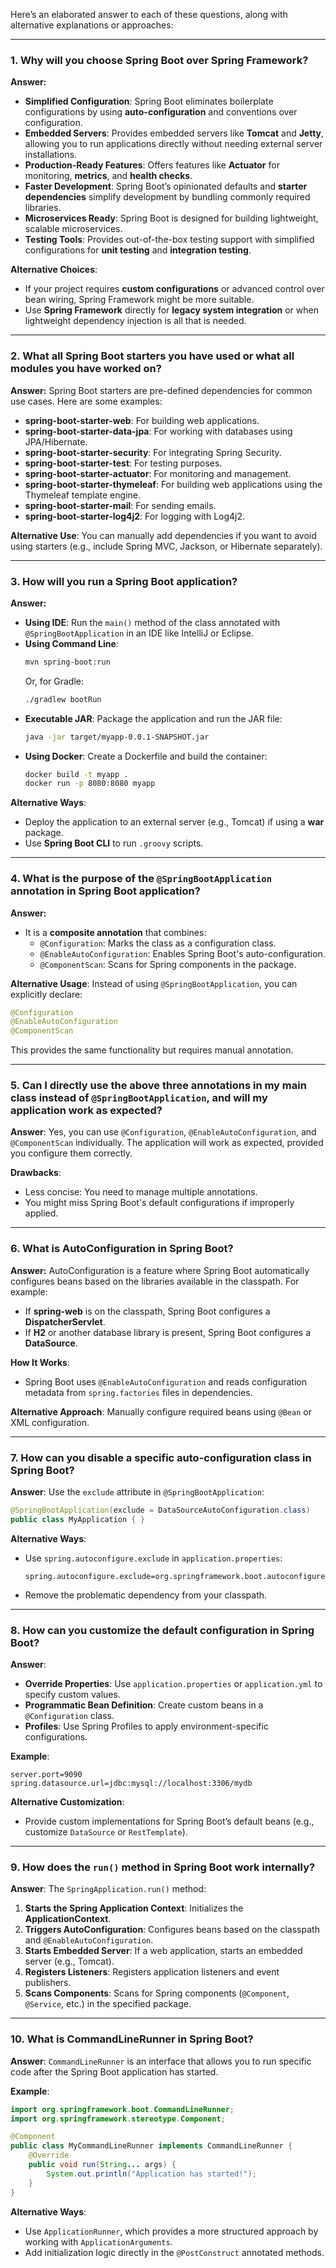 Here’s an elaborated answer to each of these questions, along with alternative explanations or approaches:

---

### **1. Why will you choose Spring Boot over Spring Framework?**

**Answer:**
- **Simplified Configuration**: Spring Boot eliminates boilerplate configurations by using **auto-configuration** and conventions over configuration.
- **Embedded Servers**: Provides embedded servers like **Tomcat** and **Jetty**, allowing you to run applications directly without needing external server installations.
- **Production-Ready Features**: Offers features like **Actuator** for monitoring, **metrics**, and **health checks**.
- **Faster Development**: Spring Boot’s opinionated defaults and **starter dependencies** simplify development by bundling commonly required libraries.
- **Microservices Ready**: Spring Boot is designed for building lightweight, scalable microservices.
- **Testing Tools**: Provides out-of-the-box testing support with simplified configurations for **unit testing** and **integration testing**.

**Alternative Choices**:
- If your project requires **custom configurations** or advanced control over bean wiring, Spring Framework might be more suitable.
- Use **Spring Framework** directly for **legacy system integration** or when lightweight dependency injection is all that is needed.

---

### **2. What all Spring Boot starters you have used or what all modules you have worked on?**

**Answer:**
Spring Boot starters are pre-defined dependencies for common use cases. Here are some examples:
- **spring-boot-starter-web**: For building web applications.
- **spring-boot-starter-data-jpa**: For working with databases using JPA/Hibernate.
- **spring-boot-starter-security**: For integrating Spring Security.
- **spring-boot-starter-test**: For testing purposes.
- **spring-boot-starter-actuator**: For monitoring and management.
- **spring-boot-starter-thymeleaf**: For building web applications using the Thymeleaf template engine.
- **spring-boot-starter-mail**: For sending emails.
- **spring-boot-starter-log4j2**: For logging with Log4j2.

**Alternative Use**:
You can manually add dependencies if you want to avoid using starters (e.g., include Spring MVC, Jackson, or Hibernate separately).

---

### **3. How will you run a Spring Boot application?**

**Answer:**
- **Using IDE**: Run the `main()` method of the class annotated with `@SpringBootApplication` in an IDE like IntelliJ or Eclipse.
- **Using Command Line**: 
  ```bash
  mvn spring-boot:run
  ```
  Or, for Gradle:
  ```bash
  ./gradlew bootRun
  ```
- **Executable JAR**: Package the application and run the JAR file:
  ```bash
  java -jar target/myapp-0.0.1-SNAPSHOT.jar
  ```
- **Using Docker**: Create a Dockerfile and build the container:
  ```bash
  docker build -t myapp .
  docker run -p 8080:8080 myapp
  ```

**Alternative Ways**:
- Deploy the application to an external server (e.g., Tomcat) if using a **war** package.
- Use **Spring Boot CLI** to run `.groovy` scripts.

---

### **4. What is the purpose of the `@SpringBootApplication` annotation in Spring Boot application?**

**Answer:**
- It is a **composite annotation** that combines:
  - `@Configuration`: Marks the class as a configuration class.
  - `@EnableAutoConfiguration`: Enables Spring Boot's auto-configuration.
  - `@ComponentScan`: Scans for Spring components in the package.

**Alternative Usage**:
Instead of using `@SpringBootApplication`, you can explicitly declare:
```java
@Configuration
@EnableAutoConfiguration
@ComponentScan
```
This provides the same functionality but requires manual annotation.

---

### **5. Can I directly use the above three annotations in my main class instead of `@SpringBootApplication`, and will my application work as expected?**

**Answer**:
Yes, you can use `@Configuration`, `@EnableAutoConfiguration`, and `@ComponentScan` individually. The application will work as expected, provided you configure them correctly.

**Drawbacks**:
- Less concise: You need to manage multiple annotations.
- You might miss Spring Boot's default configurations if improperly applied.

---

### **6. What is AutoConfiguration in Spring Boot?**

**Answer:**
AutoConfiguration is a feature where Spring Boot automatically configures beans based on the libraries available in the classpath. For example:
- If **spring-web** is on the classpath, Spring Boot configures a **DispatcherServlet**.
- If **H2** or another database library is present, Spring Boot configures a **DataSource**.

**How It Works**:
- Spring Boot uses `@EnableAutoConfiguration` and reads configuration metadata from `spring.factories` files in dependencies.

**Alternative Approach**:
Manually configure required beans using `@Bean` or XML configuration.

---

### **7. How can you disable a specific auto-configuration class in Spring Boot?**

**Answer**:
Use the `exclude` attribute in `@SpringBootApplication`:
```java
@SpringBootApplication(exclude = DataSourceAutoConfiguration.class)
public class MyApplication { }
```

**Alternative Ways**:
- Use `spring.autoconfigure.exclude` in `application.properties`:
  ```properties
  spring.autoconfigure.exclude=org.springframework.boot.autoconfigure.jdbc.DataSourceAutoConfiguration
  ```
- Remove the problematic dependency from your classpath.

---

### **8. How can you customize the default configuration in Spring Boot?**

**Answer**:
- **Override Properties**: Use `application.properties` or `application.yml` to specify custom values.
- **Programmatic Bean Definition**: Create custom beans in a `@Configuration` class.
- **Profiles**: Use Spring Profiles to apply environment-specific configurations.

**Example**:
```properties
server.port=9090
spring.datasource.url=jdbc:mysql://localhost:3306/mydb
```

**Alternative Customization**:
- Provide custom implementations for Spring Boot’s default beans (e.g., customize `DataSource` or `RestTemplate`).

---

### **9. How does the `run()` method in Spring Boot work internally?**

**Answer**:
The `SpringApplication.run()` method:
1. **Starts the Spring Application Context**: Initializes the **ApplicationContext**.
2. **Triggers AutoConfiguration**: Configures beans based on the classpath and `@EnableAutoConfiguration`.
3. **Starts Embedded Server**: If a web application, starts an embedded server (e.g., Tomcat).
4. **Registers Listeners**: Registers application listeners and event publishers.
5. **Scans Components**: Scans for Spring components (`@Component`, `@Service`, etc.) in the specified package.

---

### **10. What is CommandLineRunner in Spring Boot?**

**Answer**:
`CommandLineRunner` is an interface that allows you to run specific code after the Spring Boot application has started.

**Example**:
```java
import org.springframework.boot.CommandLineRunner;
import org.springframework.stereotype.Component;

@Component
public class MyCommandLineRunner implements CommandLineRunner {
    @Override
    public void run(String... args) {
        System.out.println("Application has started!");
    }
}
```

**Alternative Ways**:
- Use `ApplicationRunner`, which provides a more structured approach by working with `ApplicationArguments`.
- Add initialization logic directly in the `@PostConstruct` annotated methods.